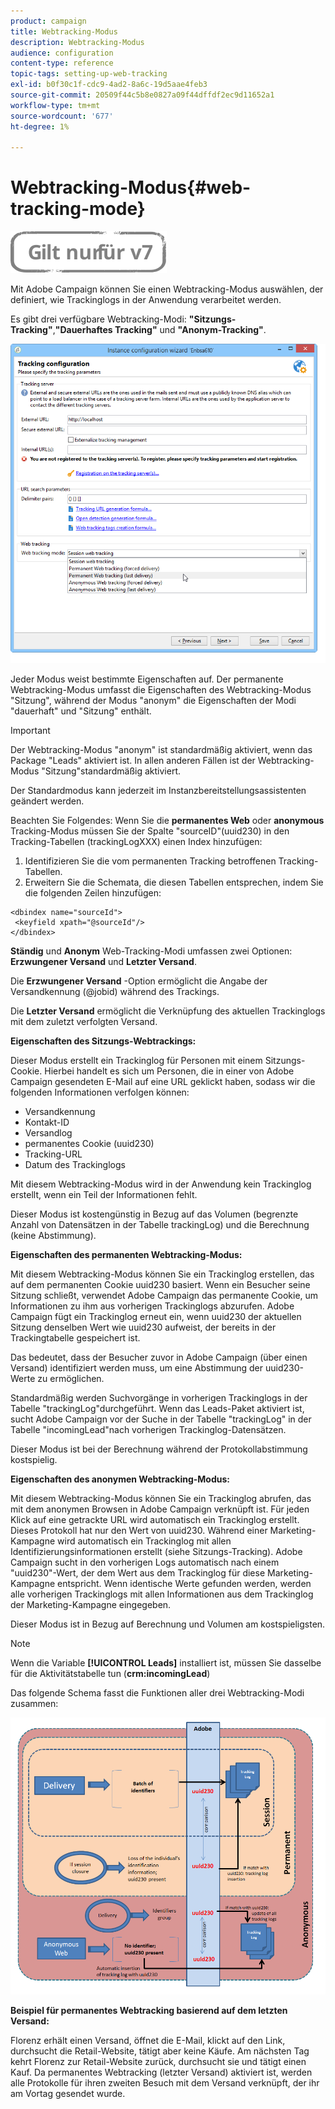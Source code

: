 ```yaml
---
product: campaign
title: Webtracking-Modus
description: Webtracking-Modus
audience: configuration
content-type: reference
topic-tags: setting-up-web-tracking
exl-id: b0f30c1f-cdc9-4ad2-8a6c-19d5aae4feb3
source-git-commit: 20509f44c5b8e0827a09f44dffdf2ec9d11652a1
workflow-type: tm+mt
source-wordcount: '677'
ht-degree: 1%

---
```


# Webtracking-Modus{#web-tracking-mode}

![](../../assets/v7-only.svg)

Mit Adobe Campaign können Sie einen Webtracking-Modus auswählen, der definiert, wie Trackinglogs in der Anwendung verarbeitet werden.

Es gibt drei verfügbare Webtracking-Modi: **&quot;Sitzungs-Tracking&quot;**,**&quot;Dauerhaftes Tracking&quot;** und **&quot;Anonym-Tracking&quot;**.

![](assets/s_ncs_install_deployment_wiz_tracking_mode.png)

Jeder Modus weist bestimmte Eigenschaften auf. Der permanente Webtracking-Modus umfasst die Eigenschaften des Webtracking-Modus &quot;Sitzung&quot;, während der Modus &quot;anonym&quot; die Eigenschaften der Modi &quot;dauerhaft&quot; und &quot;Sitzung&quot; enthält.

>[!IMPORTANT]
>
>Der Webtracking-Modus &quot;anonym&quot; ist standardmäßig aktiviert, wenn das Package &quot;Leads&quot; aktiviert ist. In allen anderen Fällen ist der Webtracking-Modus &quot;Sitzung&quot;standardmäßig aktiviert.
>
>Der Standardmodus kann jederzeit im Instanzbereitstellungsassistenten geändert werden.

Beachten Sie Folgendes: Wenn Sie die **permanentes Web** oder **anonymous** Tracking-Modus müssen Sie der Spalte &quot;sourceID&quot;(uuid230) in den Tracking-Tabellen (trackingLogXXX) einen Index hinzufügen:

1. Identifizieren Sie die vom permanenten Tracking betroffenen Tracking-Tabellen.
1. Erweitern Sie die Schemata, die diesen Tabellen entsprechen, indem Sie die folgenden Zeilen hinzufügen:

```
<dbindex name="sourceId">
 <keyfield xpath="@sourceId"/>
</dbindex>
```

**Ständig** und **Anonym** Web-Tracking-Modi umfassen zwei Optionen: **Erzwungener Versand** und **Letzter Versand**.

Die **Erzwungener Versand** -Option ermöglicht die Angabe der Versandkennung (@jobid) während des Trackings.

Die **Letzter Versand** ermöglicht die Verknüpfung des aktuellen Trackinglogs mit dem zuletzt verfolgten Versand.

**Eigenschaften des Sitzungs-Webtrackings:**

Dieser Modus erstellt ein Trackinglog für Personen mit einem Sitzungs-Cookie. Hierbei handelt es sich um Personen, die in einer von Adobe Campaign gesendeten E-Mail auf eine URL geklickt haben, sodass wir die folgenden Informationen verfolgen können:

* Versandkennung
* Kontakt-ID
* Versandlog
* permanentes Cookie (uuid230)
* Tracking-URL
* Datum des Trackinglogs

Mit diesem Webtracking-Modus wird in der Anwendung kein Trackinglog erstellt, wenn ein Teil der Informationen fehlt.

Dieser Modus ist kostengünstig in Bezug auf das Volumen (begrenzte Anzahl von Datensätzen in der Tabelle trackingLog) und die Berechnung (keine Abstimmung).

**Eigenschaften des permanenten Webtracking-Modus:**

Mit diesem Webtracking-Modus können Sie ein Trackinglog erstellen, das auf dem permanenten Cookie uuid230 basiert. Wenn ein Besucher seine Sitzung schließt, verwendet Adobe Campaign das permanente Cookie, um Informationen zu ihm aus vorherigen Trackinglogs abzurufen. Adobe Campaign fügt ein Trackinglog erneut ein, wenn uuid230 der aktuellen Sitzung denselben Wert wie uuid230 aufweist, der bereits in der Trackingtabelle gespeichert ist.

Das bedeutet, dass der Besucher zuvor in Adobe Campaign (über einen Versand) identifiziert werden muss, um eine Abstimmung der uuid230-Werte zu ermöglichen.

Standardmäßig werden Suchvorgänge in vorherigen Trackinglogs in der Tabelle &quot;trackingLog&quot;durchgeführt. Wenn das Leads-Paket aktiviert ist, sucht Adobe Campaign vor der Suche in der Tabelle &quot;trackingLog&quot; in der Tabelle &quot;incomingLead&quot;nach vorherigen Trackinglog-Datensätzen.

Dieser Modus ist bei der Berechnung während der Protokollabstimmung kostspielig.

**Eigenschaften des anonymen Webtracking-Modus:**

Mit diesem Webtracking-Modus können Sie ein Trackinglog abrufen, das mit dem anonymen Browsen in Adobe Campaign verknüpft ist. Für jeden Klick auf eine getrackte URL wird automatisch ein Trackinglog erstellt. Dieses Protokoll hat nur den Wert von uuid230. Während einer Marketing-Kampagne wird automatisch ein Trackinglog mit allen Identifizierungsinformationen erstellt (siehe Sitzungs-Tracking). Adobe Campaign sucht in den vorherigen Logs automatisch nach einem &quot;uuid230&quot;-Wert, der dem Wert aus dem Trackinglog für diese Marketing-Kampagne entspricht. Wenn identische Werte gefunden werden, werden alle vorherigen Trackinglogs mit allen Informationen aus dem Trackinglog der Marketing-Kampagne eingegeben.

Dieser Modus ist in Bezug auf Berechnung und Volumen am kostspieligsten.

>[!NOTE]
>
>Wenn die Variable **[!UICONTROL Leads]** installiert ist, müssen Sie dasselbe für die Aktivitätstabelle tun (**crm:incomingLead**)

Das folgende Schema fasst die Funktionen aller drei Webtracking-Modi zusammen:

![](assets/s_ncs_install_deployment_wiz_tracking_schema_mode.png)

**Beispiel für permanentes Webtracking basierend auf dem letzten Versand:**

Florenz erhält einen Versand, öffnet die E-Mail, klickt auf den Link, durchsucht die Retail-Website, tätigt aber keine Käufe. Am nächsten Tag kehrt Florenz zur Retail-Website zurück, durchsucht sie und tätigt einen Kauf. Da permanentes Webtracking (letzter Versand) aktiviert ist, werden alle Protokolle für ihren zweiten Besuch mit dem Versand verknüpft, der ihr am Vortag gesendet wurde.

